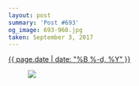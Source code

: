 ```yaml
---
layout: post
summary: 'Post #693'
og_image: 693-960.jpg
taken: September 3, 2017
---
```


<div class="post">
 <time>
  <a href="/693">
   {{ page.date | date: "%B %-d, %Y" }}
  </a>
 </time>
 <a href="/693">
  <figure data-taken="9/3/2017">
   <img sizes="(min-width: 700px) 50vw, calc(100vw - 2rem)" src="{{ site.assets_url }}/693-480.jpg" srcset="{{ site.assets_url }}/693-240.jpg 240w, {{ site.assets_url }}/693-480.jpg 480w, {{ site.assets_url }}/693-720.jpg 720w, {{ site.assets_url }}/693-960.jpg 960w"/>
  </figure>
 </a>
</div>

